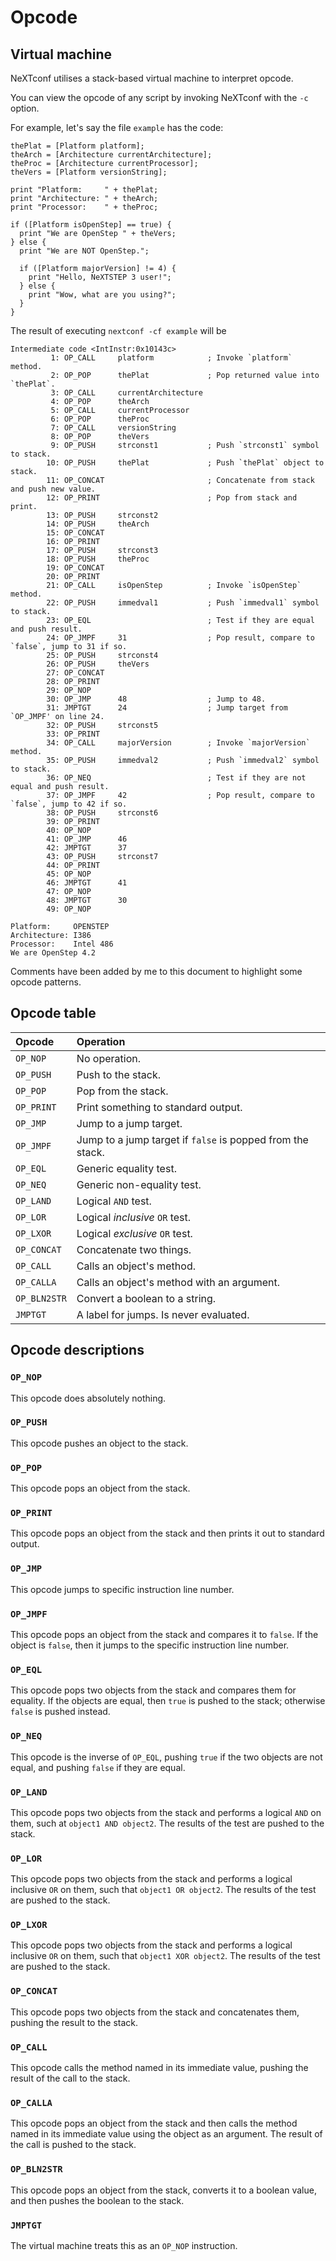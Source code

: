 # Opcode

## Virtual machine

NeXTconf utilises a stack-based virtual machine to interpret opcode.

You can view the opcode of any script by invoking NeXTconf with the `-c` option.

For example, let's say the file `example` has the code:
```objc
thePlat = [Platform platform];
theArch = [Architecture currentArchitecture];
theProc = [Architecture currentProcessor];
theVers = [Platform versionString];

print "Platform:     " + thePlat;
print "Architecture: " + theArch;
print "Processor:    " + theProc;

if ([Platform isOpenStep] == true) {
  print "We are OpenStep " + theVers;
} else {
  print "We are NOT OpenStep.";

  if ([Platform majorVersion] != 4) {
    print "Hello, NeXTSTEP 3 user!";
  } else {
    print "Wow, what are you using?";
  }
}
```
The result of executing `nextconf -cf example` will be
```
Intermediate code <IntInstr:0x10143c>
         1: OP_CALL     platform            ; Invoke `platform` method.
         2: OP_POP      thePlat             ; Pop returned value into `thePlat`.
         3: OP_CALL     currentArchitecture
         4: OP_POP      theArch
         5: OP_CALL     currentProcessor
         6: OP_POP      theProc
         7: OP_CALL     versionString
         8: OP_POP      theVers
         9: OP_PUSH     strconst1           ; Push `strconst1` symbol to stack.
        10: OP_PUSH     thePlat             ; Push `thePlat` object to stack.
        11: OP_CONCAT                       ; Concatenate from stack and push new value.
        12: OP_PRINT                        ; Pop from stack and print. 
        13: OP_PUSH     strconst2
        14: OP_PUSH     theArch
        15: OP_CONCAT
        16: OP_PRINT
        17: OP_PUSH     strconst3
        18: OP_PUSH     theProc
        19: OP_CONCAT
        20: OP_PRINT
        21: OP_CALL     isOpenStep          ; Invoke `isOpenStep` method.
        22: OP_PUSH     immedval1           ; Push `immedval1` symbol to stack.
        23: OP_EQL                          ; Test if they are equal and push result.
        24: OP_JMPF     31                  ; Pop result, compare to `false`, jump to 31 if so.
        25: OP_PUSH     strconst4
        26: OP_PUSH     theVers
        27: OP_CONCAT
        28: OP_PRINT
        29: OP_NOP
        30: OP_JMP      48                  ; Jump to 48.
        31: JMPTGT      24                  ; Jump target from `OP_JMPF' on line 24.
        32: OP_PUSH     strconst5
        33: OP_PRINT
        34: OP_CALL     majorVersion        ; Invoke `majorVersion` method.
        35: OP_PUSH     immedval2           ; Push `immedval2` symbol to stack.
        36: OP_NEQ                          ; Test if they are not equal and push result.
        37: OP_JMPF     42                  ; Pop result, compare to `false`, jump to 42 if so.
        38: OP_PUSH     strconst6
        39: OP_PRINT
        40: OP_NOP
        41: OP_JMP      46
        42: JMPTGT      37
        43: OP_PUSH     strconst7
        44: OP_PRINT
        45: OP_NOP
        46: JMPTGT      41
        47: OP_NOP
        48: JMPTGT      30
        49: OP_NOP

Platform:     OPENSTEP
Architecture: I386
Processor:    Intel 486
We are OpenStep 4.2
```

Comments have been added by me to this document to highlight some opcode patterns.

## Opcode table

| Opcode       | Operation                                                             |
|:-------------|:----------------------------------------------------------------------|
| `OP_NOP`     | No operation.                                                         |
| `OP_PUSH`    | Push to the stack.                                                    |
| `OP_POP`     | Pop from the stack.                                                   |
| `OP_PRINT`   | Print something to standard output.                                   |
| `OP_JMP`     | Jump to a jump target.                                                |
| `OP_JMPF`    | Jump to a jump target if `false` is popped from the stack.            |
| `OP_EQL`     | Generic equality test.                                                |
| `OP_NEQ`     | Generic non-equality test.                                            |
| `OP_LAND`    | Logical `AND` test.                                                   |
| `OP_LOR`     | Logical _inclusive_ `OR` test.                                        |
| `OP_LXOR`    | Logical _exclusive_ `OR` test.                                        |
| `OP_CONCAT`  | Concatenate two things.                                               |
| `OP_CALL`    | Calls an object's method.                                             |
| `OP_CALLA`   | Calls an object's method with an argument.                            |
| `OP_BLN2STR` | Convert a boolean to a string.                                        |
| `JMPTGT`     | A label for jumps. Is never evaluated.                                |

## Opcode descriptions

### `OP_NOP`
This opcode does absolutely nothing.

### `OP_PUSH`
This opcode pushes an object to the stack.

### `OP_POP`
This opcode pops an object from the stack.

### `OP_PRINT`
This opcode pops an object from the stack and then prints it out to standard
output.

### `OP_JMP`
This opcode jumps to specific instruction line number.

### `OP_JMPF`
This opcode pops an object from the stack and compares it to `false`.  If the
object is `false`, then it jumps to the specific instruction line number.

### `OP_EQL`
This opcode pops two objects from the stack and compares them for equality.  If
the objects are equal, then `true` is pushed to the stack; otherwise `false` is
pushed instead.

### `OP_NEQ`
This opcode is the inverse of `OP_EQL`, pushing `true` if the two objects are
not equal, and pushing `false` if they are equal.

### `OP_LAND`
This opcode pops two objects from the stack and performs a logical `AND` on
them, such at `object1 AND object2`.  The results of the test are pushed to the
stack.

### `OP_LOR`
This opcode pops two objects from the stack and performs a logical inclusive
`OR` on them, such that `object1 OR object2`.  The results of the test are
pushed to the stack.

### `OP_LXOR`
This opcode pops two objects from the stack and performs a logical inclusive
`OR` on them, such that `object1 XOR object2`.  The results of the test are
pushed to the stack.

### `OP_CONCAT`
This opcode pops two objects from the stack and concatenates them, pushing the
result to the stack.

### `OP_CALL`
This opcode calls the method named in its immediate value, pushing the result of
the call to the stack.

### `OP_CALLA`
This opcode pops an object from the stack and then calls the method named in its
immediate value using the object as an argument.  The result of the call is
pushed to the stack.

### `OP_BLN2STR`
This opcode pops an object from the stack, converts it to a boolean value, and
then pushes the boolean to the stack.

### `JMPTGT`
The virtual machine treats this as an `OP_NOP` instruction.
